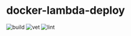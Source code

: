 # docker-lambda-deploy

![build](https://github.com/masoudkarimif/docker-lambda-deploy/actions/workflows/build.yml/badge.svg)
![vet](https://github.com/masoudkarimif/docker-lambda-deploy/actions/workflows/fmt.yml/badge.svg)
![lint](https://github.com/masoudkarimif/docker-lambda-deploy/actions/workflows/lint.yml/badge.svg)
